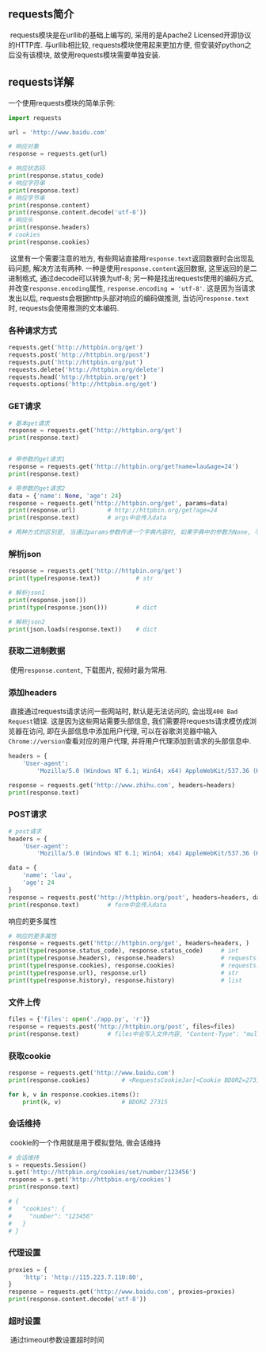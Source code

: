 ## requests简介

​	requests模块是在urllib的基础上编写的, 采用的是Apache2 Licensed开源协议的HTTP库. 与urllib相比较, requests模块使用起来更加方便, 但安装好python之后没有该模块, 故使用requests模块需要单独安装.

## requests详解

一个使用requests模块的简单示例:

```python
import requests

url = 'http://www.baidu.com'

# 响应对象
response = requests.get(url)

# 响应状态码
print(response.status_code)
# 响应字符串
print(response.text)
# 响应字节串
print(response.content)
print(response.content.decode('utf-8'))
# 响应头
print(response.headers)
# cookies
print(response.cookies)
```

​	这里有一个需要注意的地方, 有些网站直接用`response.text`返回数据时会出现乱码问题, 解决方法有两种. 一种是使用`response.content`返回数据, 这里返回的是二进制格式, 通过decode可以转换为utf-8; 另一种是找出requests使用的编码方式, 并改变`response.encoding`属性, `response.encoding = 'utf-8'`. 这是因为当请求发出以后, requests会根据http头部对响应的编码做推测, 当访问`response.text`时, requests会使用推测的文本编码.

### 各种请求方式

```python
requests.get('http://httpbin.org/get')
requests.post('http://httpbin.org/post')
requests.put('http://httpbin.org/put')
requests.delete('http://httpbin.org/delete')
requests.head('http://httpbin.org/get')
requests.options('http://httpbin.org/get')
```

### GET请求

```python
# 基本get请求
response = requests.get('http://httpbin.org/get')
print(response.text)


# 带参数的get请求1
response = requests.get('http://httpbin.org/get?name=lau&age=24')
print(response.text)

# 带参数的get请求2
data = {'name': None, 'age': 24}
response = requests.get('http://httpbin.org/get', params=data)
print(response.url)         # http://httpbin.org/get?age=24
print(response.text)        # args中会传入data

# 两种方式的区别是, 当通过params参数传递一个字典内容时, 如果字典中的参数为None, 不会添加到url上
```

### 解析json

```python
response = requests.get('http://httpbin.org/get')
print(type(response.text))          # str

# 解析json1
print(response.json())
print(type(response.json()))        # dict

# 解析json2
print(json.loads(response.text))    # dict
```

### 获取二进制数据

​	使用`response.content`,  下载图片, 视频时最为常用.

### 添加headers

​	直接通过requests请求访问一些网站时, 默认是无法访问的, 会出现`400 Bad Request`错误. 这是因为这些网站需要头部信息, 我们需要将requests请求模仿成浏览器在访问, 即在头部信息中添加用户代理, 可以在谷歌浏览器中输入`Chrome://version`查看对应的用户代理, 并将用户代理添加到请求的头部信息中.

```python
headers = {
    'User-agent':
        'Mozilla/5.0 (Windows NT 6.1; Win64; x64) AppleWebKit/537.36 (KHTML, like Gecko) Chrome/85.0.4183.83 Safari/537.36'}

response = requests.get('http://www.zhihu.com', headers=headers)
print(response.text)
```

### POST请求

```python
# post请求
headers = {
    'User-agent':
        'Mozilla/5.0 (Windows NT 6.1; Win64; x64) AppleWebKit/537.36 (KHTML, like Gecko) Chrome/85.0.4183.83 Safari/537.36'}

data = {
    'name': 'lau',
    'age': 24
}
response = requests.post('http://httpbin.org/post', headers=headers, data=data)
print(response.text)        # form中会传入data
```

响应的更多属性

```python
# 响应的更多属性
response = requests.get('http://httpbin.org/get', headers=headers, )
print(type(response.status_code), response.status_code)     # int
print(type(response.headers), response.headers)             # requests.structures.CaseInsensitiveDict
print(type(response.cookies), response.cookies)             # requests.cookies.RequestsCookieJar
print(type(response.url), response.url)                     # str
print(type(response.history), response.history)             # list
```

### 文件上传

```python
files = {'files': open('./app.py', 'r')}
response = requests.post('http://httpbin.org/post', files=files)
print(response.text)        # files中会写入文件内容, "Content-Type": "multipart/form-data; 
```

### 获取cookie

```python
response = requests.get('http://www.baidu.com')
print(response.cookies)			# <RequestsCookieJar[<Cookie BDORZ=27315 for .baidu.com/>]>

for k, v in response.cookies.items():
    print(k, v)					# BDORZ 27315 
```

### 会话维持

​	cookie的一个作用就是用于模拟登陆, 做会话维持

```python
# 会话维持
s = requests.Session()
s.get('http://httpbin.org/cookies/set/number/123456')
response = s.get('http://httpbin.org/cookies')
print(response.text)

# {
#   "cookies": {
#     "number": "123456"
#   }
# }
```

### 代理设置

```python
proxies = {
    'http': 'http://115.223.7.110:80',
}
response = requests.get('http://www.baidu.com', proxies=proxies)
print(response.content.decode('utf-8'))
```

### 超时设置
​	通过timeout参数设置超时时间




